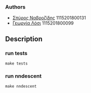 ### Authors

- [Σπύρος Ναβροζίδης](https://github.com/SpyrosNavro) 1115201800131
- [Γεωργία Λόσι](https://github.com/Georgina12)      1115201800099

## Description


### run tests
`
make tests
`

### run nndescent
`
make nndescent
`